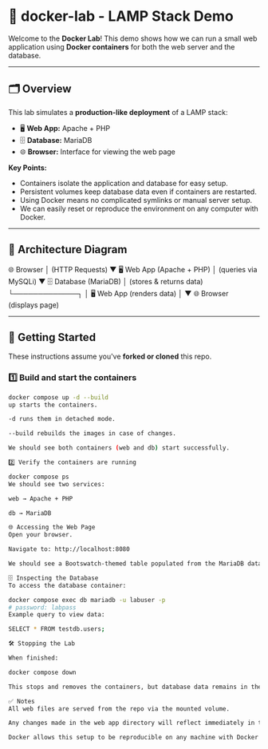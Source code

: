 # 🐳 docker-lab - LAMP Stack Demo

Welcome to the **Docker Lab**! This demo shows how we can run a small web application using **Docker containers** for both the web server and the database.  

---

## 🗂️ Overview

This lab simulates a **production-like deployment** of a LAMP stack:

- 🖥️ **Web App:** Apache + PHP
- 🗄️ **Database:** MariaDB
- 🌐 **Browser:** Interface for viewing the web page

**Key Points:**

- Containers isolate the application and database for easy setup.
- Persistent volumes keep database data even if containers are restarted.
- Using Docker means no complicated symlinks or manual server setup.
- We can easily reset or reproduce the environment on any computer with Docker.

---

## 🔧 Architecture Diagram

🌐 Browser
│ (HTTP Requests)
▼
🖥️ Web App (Apache + PHP)
│ (queries via MySQLi)
▼
🗄️ Database (MariaDB)
│ (stores & returns data)
└─────────────┐
│
🖥️ Web App (renders data)
│
▼
🌐 Browser (displays page)

---

## 🚀 Getting Started

These instructions assume you've **forked or cloned** this repo.

### 1️⃣ Build and start the containers

```bash
docker compose up -d --build
up starts the containers.

-d runs them in detached mode.

--build rebuilds the images in case of changes.

We should see both containers (web and db) start successfully.

2️⃣ Verify the containers are running

docker compose ps
We should see two services:

web → Apache + PHP

db → MariaDB

🌐 Accessing the Web Page
Open your browser.

Navigate to: http://localhost:8080

We should see a Bootswatch-themed table populated from the MariaDB database.

🗄️ Inspecting the Database
To access the database container:

docker compose exec db mariadb -u labuser -p
# password: labpass
Example query to view data:

SELECT * FROM testdb.users;

🛠️ Stopping the Lab

When finished:

docker compose down

This stops and removes the containers, but database data remains in the Docker volume.

✅ Notes
All web files are served from the repo via the mounted volume.

Any changes made in the web app directory will reflect immediately in the container.

Docker allows this setup to be reproducible on any machine with Docker installed.
